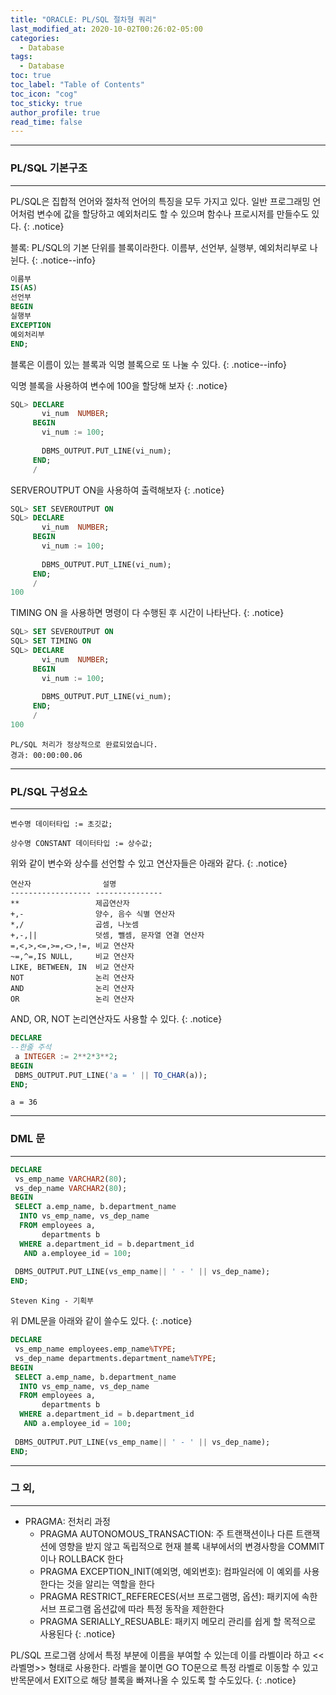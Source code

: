 ```yaml
---
title: "ORACLE: PL/SQL 절차형 쿼리"
last_modified_at: 2020-10-02T00:26:02-05:00
categories:
  - Database
tags:
  - Database
toc: true 
toc_label: "Table of Contents"
toc_icon: "cog"
toc_sticky: true 
author_profile: true 
read_time: false 
---
```

---
### PL/SQL 기본구조
---

PL/SQL은 집합적 언어와 절차적 언어의 특징을 모두 가지고 있다. 일반 프로그래밍 언어처럼 변수에 값을 할당하고 예외처리도 할 수 있으며 함수나 프로시저를 만들수도 있다.
{: .notice}

블록: PL/SQL의 기본 단위를 블록이라한다. 이름부, 선언부, 실행부, 예외처리부로 나뉜다.
{: .notice--info}

```sql
이름부
IS(AS)
선언부
BEGIN
실행부
EXCEPTION
예외처리부
END;
```

블록은 이름이 있는 블록과 익명 블록으로 또 나눌 수 있다.
{: .notice--info}


익명 블록을 사용하여 변수에 100을 할당해 보자
{: .notice}
```sql
SQL> DECLARE
       vi_num  NUMBER;
	 BEGIN
	   vi_num := 100;
	   
	   DBMS_OUTPUT.PUT_LINE(vi_num);
	 END;
	 / 
```

SERVEROUTPUT ON을 사용하여 출력해보자
{: .notice}
```sql
SQL> SET SEVEROUTPUT ON
SQL> DECLARE
       vi_num  NUMBER;
	 BEGIN
	   vi_num := 100;
	   
	   DBMS_OUTPUT.PUT_LINE(vi_num);
	 END;
	 / 
100
```

TIMING ON 을 사용하면 명령이 다 수행된 후 시간이 나타난다.
{: .notice}
```sql
SQL> SET SEVEROUTPUT ON
SQL> SET TIMING ON
SQL> DECLARE
       vi_num  NUMBER;
	 BEGIN
	   vi_num := 100;
	   
	   DBMS_OUTPUT.PUT_LINE(vi_num);
	 END;
	 / 
100
```
```
PL/SQL 처리가 정상적으로 완료되었습니다.
경과: 00:00:00.06
```
---
### PL/SQL 구성요소
---

```
변수명 데이터타입 := 초깃값;
```
```
상수명 CONSTANT 데이터타입 := 상수값;
```
위와 같이 변수와 상수를 선언할 수 있고 연산자들은 아래와 같다.
{: .notice}
```
연산자                설명
------------------ ---------------
**                 제곱연산자
+,-                양수, 음수 식별 연산자
*,/                곱셈, 나눗셈
+,-,||             덧셈, 뺄셈, 문자열 연결 연산자
=,<,>,<=,>=,<>,!=, 비교 연산자
~=,^=,IS NULL,     비교 연산자
LIKE, BETWEEN, IN  비교 연산자
NOT                논리 연산자
AND                논리 연산자
OR                 논리 연산자
```
AND, OR, NOT 논리연산자도 사용할 수 있다.
{: .notice}

```sql
DECLARE
--한줄 주석
 a INTEGER := 2**2*3**2;
BEGIN
 DBMS_OUTPUT.PUT_LINE('a = ' || TO_CHAR(a));
END;
```
```
a = 36
```

---
### DML 문
---

```sql
DECLARE
 vs_emp_name VARCHAR2(80);
 vs_dep_name VARCHAR2(80);
BEGIN
 SELECT a.emp_name, b.department_name
  INTO vs_emp_name, vs_dep_name
  FROM employees a,
	   departments b
  WHERE a.department_id = b.department_id
   AND a.employee_id = 100;
   
 DBMS_OUTPUT.PUT_LINE(vs_emp_name|| ' - ' || vs_dep_name);
END;
```

```
Steven King - 기획부
```

위 DML문을 아래와 같이 쓸수도 있다.
{: .notice}

```sql
DECLARE
 vs_emp_name employees.emp_name%TYPE;
 vs_dep_name departments.department_name%TYPE;
BEGIN
 SELECT a.emp_name, b.department_name
  INTO vs_emp_name, vs_dep_name
  FROM employees a,
	   departments b
  WHERE a.department_id = b.department_id
   AND a.employee_id = 100;
   
 DBMS_OUTPUT.PUT_LINE(vs_emp_name|| ' - ' || vs_dep_name);
END;
```

---
### 그 외,
---

* PRAGMA: 전처리 과정
	* PRAGMA AUTONOMOUS_TRANSACTION: 주 트랜잭션이나 다른 트랜잭션에 영향을 받지 않고 독립적으로 현재 블록 내부에서의 변경사항을 COMMIT이나 ROLLBACK 한다
	* PRAGMA EXCEPTION_INIT(예외명, 예외번호): 컴파일러에 이 예외를 사용한다는 것을 알리는 역할을 한다
	* PRAGMA RESTRICT_REFERECES(서브 프로그램명, 옵션): 패키지에 속한 서브 프로그램 옵션값에 따라 특정 동작을 제한한다
	* PRAGMA SERIALLY_RESUABLE: 패키지 메모리 관리를 쉽게 할 목적으로 사용된다
{: .notice}

PL/SQL 프로그램 상에서 특정 부분에 이름을 부여할 수 있는데 이를 라벨이라 하고 <<라벨명>> 형태로 사용한다.
라벨을 붙이면 GO TO문으로 특정 라벨로 이동할 수 있고 반목문에서 EXIT으로 해당 블록을 빠져나올 수 있도록 할 수도있다. 
{: .notice}


